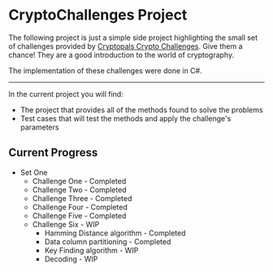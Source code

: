 CryptoChallenges Project
======
The following project is just a simple side project highlighting the small set of challenges
provided by [Cryptopals Crypto Challenges](https://cryptopals.com/). Give them a chance! They
are a good introduction to the world of cryptography.

The implementation of these challenges were done in C#.


---
In the current project you will find:
+ The project that provides all of the methods found to solve the problems
+ Test cases that will test the methods and apply the challenge's parameters

Current Progress
------
+ Set One
	+ Challenge One - Completed
	+ Challenge Two - Completed
	+ Challenge Three - Completed
	+ Challenge Four - Completed
	+ Challenge Five - Completed
	+ Challenge Six - WIP
		+ Hamming Distance algorithm - Completed
		+ Data column partitioning - Completed
		+ Key Finding algorithm - WIP
		+ Decoding - WIP